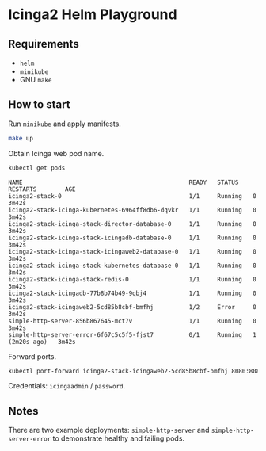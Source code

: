 # Icinga2 Helm Playground

## Requirements

- `helm`
- `minikube`
- GNU `make`

## How to start

Run `minikube` and apply manifests.

```sh
make up
```

Obtain Icinga web pod name.

```sh
kubectl get pods
```

```
NAME                                               READY   STATUS    RESTARTS        AGE
icinga2-stack-0                                    1/1     Running   0               3m42s
icinga2-stack-icinga-kubernetes-6964ff8db6-dqvkr   1/1     Running   0               3m42s
icinga2-stack-icinga-stack-director-database-0     1/1     Running   0               3m42s
icinga2-stack-icinga-stack-icingadb-database-0     1/1     Running   0               3m42s
icinga2-stack-icinga-stack-icingaweb2-database-0   1/1     Running   0               3m42s
icinga2-stack-icinga-stack-kubernetes-database-0   1/1     Running   0               3m42s
icinga2-stack-icinga-stack-redis-0                 1/1     Running   0               3m42s
icinga2-stack-icingadb-77b8b74b49-9qbj4            1/1     Running   0               3m42s
icinga2-stack-icingaweb2-5cd85b8cbf-bmfhj          1/2     Error     0               3m42s
simple-http-server-856b867645-mct7v                1/1     Running   0               3m42s
simple-http-server-error-6f67c5c5f5-fjst7          0/1     Running   1 (2m20s ago)   3m42s
```

Forward ports.

```sh
kubectl port-forward icinga2-stack-icingaweb2-5cd85b8cbf-bmfhj 8080:8080
```

Credentials: `icingaadmin` / `password`.

## Notes

There are two example deployments: `simple-http-server` and `simple-http-server-error` to demonstrate healthy and failing pods.